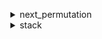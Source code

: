 <ul>
    <details>
        <summary>next_permutation</summary>
        <ol>
            <li>Problem: <a href="https://cses.fi/alon/task/1622/">Creating Strings</a></li>
        </ol>
    </details>
    <details>
        <summary>stack</summary>
        <ol>
            <li>Problem: <a href="https://www.spoj.com/problems/ONP/">ONP - Transform the Expression</a></li>
        </ol>
    </details>
</ul>